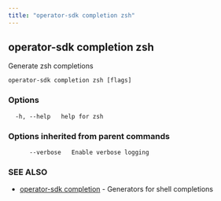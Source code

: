 ```yaml
---
title: "operator-sdk completion zsh"
---
```

## operator-sdk completion zsh

Generate zsh completions

```
operator-sdk completion zsh [flags]
```

### Options

```
  -h, --help   help for zsh
```

### Options inherited from parent commands

```
      --verbose   Enable verbose logging
```

### SEE ALSO

* [operator-sdk completion](../operator-sdk_completion)	 - Generators for shell completions


